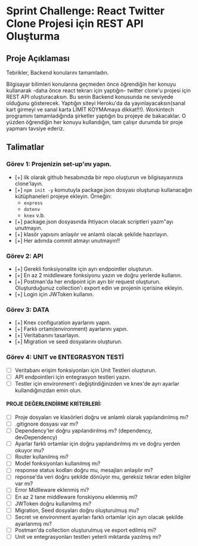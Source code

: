 # Sprint Challenge: React Twitter Clone Projesi için REST API Oluşturma

## Proje Açıklaması

Tebrikler, Backend konularını tamamladın.

Bilgisayar bilimleri konularına geçmeden önce öğrendiğin her konuyu kullanarak -daha önce react tekrarı için yaptığın- twitter clone'u projesi için REST API oluşturacaksın. Bu senin Backend konusunda ne seviyede olduğunu gösterecek.
Yaptığın siteyi Heroku'da da yayınlayacaksın(sanal kart girmeyi ve sanal karta LİMİT KOYMAmaya dikkat!!!).
Workintech programını tamamladığında şirketler yaptığın bu projeye de bakacaklar. O yüzden öğrendiğin her konuyu kullandığın, tam çalışır durumda bir proje yapmanı tavsiye ederiz.

## Talimatlar

### Görev 1: Projenizin set-up'ını yapın.

- [+] ilk olarak github hesabınızda bir repo oluşturun ve bilgisayarınıza clone'layın.
- [+] `npm init -y` komutuyla package.json dosyası oluşturup kullanacağın kütüphaneleri projeye ekleyin.
  Örneğin:
  - `express`
  - `dotenv`
  - `knex` v.b.
- [+] package.json dosyasında ihtiyacın olacak scriptleri yazm"ayı unutmayın.
- [+] klasör yapısını anlaşılır ve anlamlı olacak şekilde hazırlayın.
- [+] Her adımda commit atmayı unutmayın!!

### Görev 2: API

- [+] Gerekli fonksiyonalite için ayrı endpointler oluşturun.
- [+] En az 2 middleware fonksiyonu yazın ve doğru yerlerde kullanın.
- [+] Postman'da her endpoint için ayrı bir request oluşturun. Oluşturduğunuz collection'ı export edin ve projenin içerisine ekleyin.
- [+] Login için JWToken kullanın.

### Görev 3: DATA

- [+] Knex configuration ayarlarını yapın.
- [+] Farklı ortam(environment) ayarlarını yapın.
- [+] Veritabanını tasarlayın.
- [+] Migration ve seed dosyalarını oluşturun.

### Görev 4: UNIT ve ENTEGRASYON TESTİ

- [ ] Veritabanı erişim fonksiyonları için Unit Testleri oluşturun.
- [ ] API endpointleri için entegrasyon testleri yazın.
- [ ] Testler için environment'ı değiştirdiğinizden ve knex'de ayrı ayarlar kullandığınızdan emin olun.

#### PROJE DEĞERLENDİRME KRİTERLERİ:

- [ ] Proje dosyaları ve klasörleri doğru ve anlamlı olarak yapılandırılmış mı?
- [ ] .gitignore dosyası var mı?
- [ ] Dependency'ler doğru yapılandırılmış mı? (dependency, devDependency)
- [ ] Ayarlar farklı ortamlar için doğru yapılandırılmış mı ve doğru yerden okuyor mu?
- [ ] Router kullanılmış mı?
- [ ] Model fonksiyonları kullanılmış mı?
- [ ] response status kodları doğru mu, mesajları anlaşılır mı?
- [ ] reponse'da veri doğru şekilde dönüyor mu, gereksiz tekrar eden bilgiler var mı?
- [ ] Error Midlleware eklenmiş mi?
- [ ] En az 2 tane middleware fonskiyonu eklenmiş mi?
- [ ] JWToken doğru kullanılmış mı?
- [ ] Migration, Seed dosyaları doğru oluşturulmuş mu?
- [ ] Secret ve environment ayarları farklı ortamlar için ayrı olacak şekilde ayarlanmış mı?
- [ ] Postman'da collection oluşturulmuş ve export edilmiş mi?
- [ ] Unit ve entegrasyonları testleri yeterli miktarda yazılmış mı?
